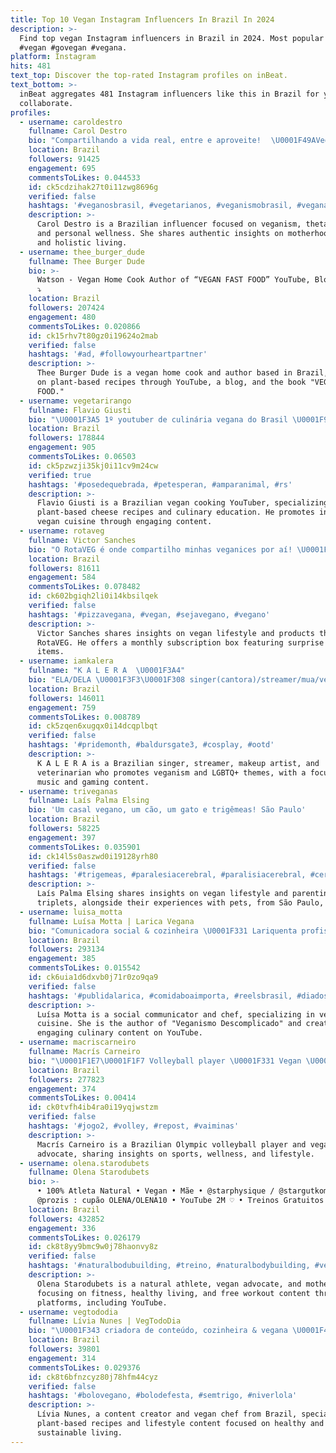 ```yaml
---
title: Top 10 Vegan Instagram Influencers In Brazil In 2024
description: >-
  Find top vegan Instagram influencers in Brazil in 2024. Most popular hashtags:
  #vegan #govegan #vegana.
platform: Instagram
hits: 481
text_top: Discover the top-rated Instagram profiles on inBeat.
text_bottom: >-
  inBeat aggregates 481 Instagram influencers like this in Brazil for you to
  collaborate.
profiles:
  - username: caroldestro
    fullname: Carol Destro
    bio: "Compartilhando a vida real, entre e aproveite!⠀ \U0001F49AVegana ⠀ \U0001F4ABThetahealing ⠀ \U0001FAF6Mãe, yogi e outras tretas"
    location: Brazil
    followers: 91425
    engagement: 695
    commentsToLikes: 0.044533
    id: ck5cdzihak27t0i11zwg8696g
    verified: false
    hashtags: '#veganosbrasil, #vegetarianos, #veganismobrasil, #vegana'
    description: >-
      Carol Destro is a Brazilian influencer focused on veganism, theta healing,
      and personal wellness. She shares authentic insights on motherhood, yoga,
      and holistic living.
  - username: thee_burger_dude
    fullname: Thee Burger Dude
    bio: >-
      Watson - Vegan Home Cook Author of “VEGAN FAST FOOD” YouTube, Blog & Book
      ⤵️
    location: Brazil
    followers: 207424
    engagement: 480
    commentsToLikes: 0.020866
    id: ck15rhv7t80gz0i19624o2mab
    verified: false
    hashtags: '#ad, #followyourheartpartner'
    description: >-
      Thee Burger Dude is a vegan home cook and author based in Brazil, focusing
      on plant-based recipes through YouTube, a blog, and the book "VEGAN FAST
      FOOD."
  - username: vegetarirango
    fullname: Flavio Giusti
    bio: "\U0001F3A5 1º youtuber de culinária vegana do Brasil \U0001F9C0 Aprenda a fazer QUEIJO BRIE e GORGONZOLA ⤵️ Inscreva-se no Curso Presencial aqui"
    location: Brazil
    followers: 178844
    engagement: 905
    commentsToLikes: 0.06503
    id: ck5pzwzji35kj0i11cv9m24cw
    verified: true
    hashtags: '#posedequebrada, #petesperan, #amparanimal, #rs'
    description: >-
      Flavio Giusti is a Brazilian vegan cooking YouTuber, specializing in
      plant-based cheese recipes and culinary education. He promotes innovative
      vegan cuisine through engaging content.
  - username: rotaveg
    fullname: Victor Sanches
    bio: "O RotaVEG é onde compartilho minhas veganices por aí! \U0001F331 \U0001F4E6 ROTAVEG BOX: box mensal surpresa de produtos veganos \U0001F91D Parcerias: rotaveg@gmail.com"
    location: Brazil
    followers: 81611
    engagement: 584
    commentsToLikes: 0.078482
    id: ck602bgiqh2li0i14kbsilqek
    verified: false
    hashtags: '#pizzavegana, #vegan, #sejavegano, #vegano'
    description: >-
      Victor Sanches shares insights on vegan lifestyle and products through
      RotaVEG. He offers a monthly subscription box featuring surprise vegan
      items.
  - username: iamkalera
    fullname: "K A L E R A  \U0001F3A4"
    bio: "ELA/DELA \U0001F3F3️‍\U0001F308 singer(cantora)/streamer/mua/vet/vegan Vocals for: @rockdecember _ POWERED BY @furiagg https://linktr.ee/iamkalera OUÇA \"ME SINTA\":"
    location: Brazil
    followers: 146011
    engagement: 759
    commentsToLikes: 0.008789
    id: ck5zqen6xugqx0i14dcqplbqt
    verified: false
    hashtags: '#pridemonth, #baldursgate3, #cosplay, #ootd'
    description: >-
      K A L E R A is a Brazilian singer, streamer, makeup artist, and
      veterinarian who promotes veganism and LGBTQ+ themes, with a focus on
      music and gaming content.
  - username: triveganas
    fullname: Laís Palma Elsing
    bio: 'Um casal vegano, um cão, um gato e trigêmeas! São Paulo'
    location: Brazil
    followers: 58225
    engagement: 397
    commentsToLikes: 0.035901
    id: ck14l5s0aszwd0i19128yrh80
    verified: false
    hashtags: '#trigemeas, #paralesiacerebral, #paralisiacerebral, #cerebralpalsy'
    description: >-
      Laís Palma Elsing shares insights on vegan lifestyle and parenting
      triplets, alongside their experiences with pets, from São Paulo, Brazil.
  - username: luisa_motta
    fullname: Luísa Motta | Larica Vegana
    bio: "Comunicadora social & cozinheira \U0001F331 Lariquenta profissional \U0001F9A5 Autora do livro Veganismo Descomplicado ✍️ + de 1/2 \U0001F33D no YouTube + de 2 mil alunos \U0001F469\U0001F3FB‍\U0001F373"
    location: Brazil
    followers: 293134
    engagement: 385
    commentsToLikes: 0.015542
    id: ck6uia1d6dxvb0j71r0zo9qa9
    verified: false
    hashtags: '#publidalarica, #comidaboaimporta, #reelsbrasil, #diadosnamorados'
    description: >-
      Luísa Motta is a social communicator and chef, specializing in vegan
      cuisine. She is the author of "Veganismo Descomplicado" and creates
      engaging culinary content on YouTube.
  - username: macriscarneiro
    fullname: Macrís Carneiro
    bio: "\U0001F1E7\U0001F1F7 Volleyball player \U0001F331 Vegan \U0001F3D0 Olympic medalist\U0001F948Tokyo \U0001F4E9 livia@manilacomunica.com.br"
    location: Brazil
    followers: 277823
    engagement: 374
    commentsToLikes: 0.00414
    id: ck0tvfh4ib4ra0i19yqjwstzm
    verified: false
    hashtags: '#jogo2, #volley, #repost, #vaiminas'
    description: >-
      Macrís Carneiro is a Brazilian Olympic volleyball player and vegan
      advocate, sharing insights on sports, wellness, and lifestyle.
  - username: olena.starodubets
    fullname: Olena Starodubets
    bio: >-
      • 100% Atleta Natural • Vegan • Mãe • @starphysique / @stargutkombucha •
      @prozis : cupão OLENA/OLENA10 • YouTube 2M ♡ • Treinos Gratuitos
    location: Brazil
    followers: 432852
    engagement: 336
    commentsToLikes: 0.026179
    id: ck8t8yy9bmc9w0j78haonvy8z
    verified: false
    hashtags: '#naturalbodubuilding, #treino, #naturalbodybuilding, #vegan'
    description: >-
      Olena Starodubets is a natural athlete, vegan advocate, and mother,
      focusing on fitness, healthy living, and free workout content through her
      platforms, including YouTube.
  - username: vegtododia
    fullname: Lívia Nunes | VegTodoDia
    bio: "\U0001F343 criadora de conteúdo, cozinheira & vegana \U0001F48C contato | li.vegan95@gmail.com ⛰ niterói, rj"
    location: Brazil
    followers: 39801
    engagement: 314
    commentsToLikes: 0.029376
    id: ck8t6bfnzcyz80j78hfm44cyz
    verified: false
    hashtags: '#bolovegano, #bolodefesta, #semtrigo, #niverlola'
    description: >-
      Lívia Nunes, a content creator and vegan chef from Brazil, specializes in
      plant-based recipes and lifestyle content focused on healthy and
      sustainable living.
---
```


